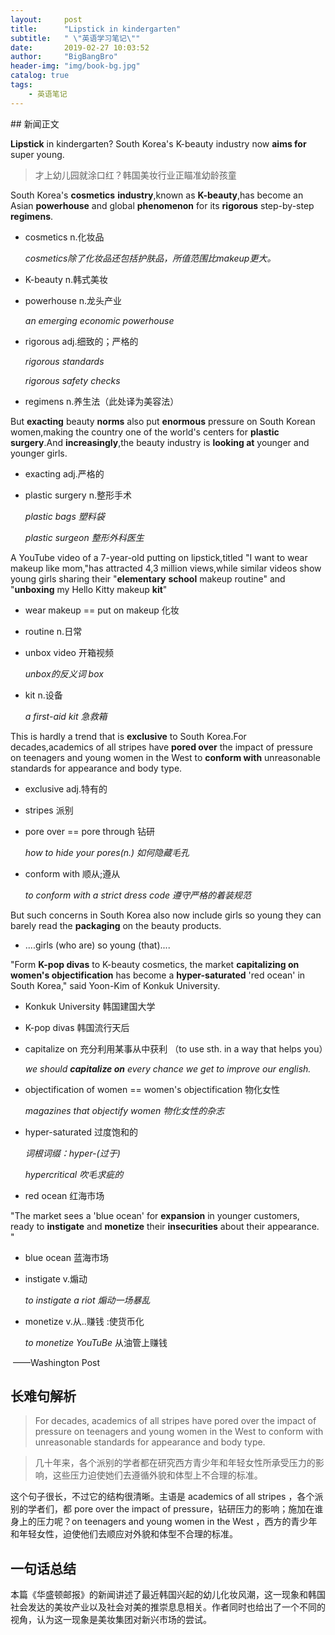 ```yaml
---
layout:     post
title:      "Lipstick in kindergarten"
subtitle:   " \"英语学习笔记\""
date:       2019-02-27 10:03:52
author:     "BigBangBro"
header-img: "img/book-bg.jpg"
catalog: true
tags:
    - 英语笔记
---
```



<p id = "build"></p>
## 新闻正文

**Lipstick** in kindergarten? South Korea's K-beauty industry now **aims for** super young.

> 才上幼儿园就涂口红？韩国美妆行业正瞄准幼龄孩童

South Korea's **cosmetics** **industry**,known as **K-beauty**,has become an Asian **powerhouse** and global **phenomenon** for its **rigorous** step-by-step **regimens**.

- cosmetics  n.化妆品

  *cosmetics除了化妆品还包括护肤品，所值范围比makeup更大。*

- K-beauty  n.韩式美妆

- powerhouse n.龙头产业

  *an emerging economic powerhouse*

- rigorous  adj.细致的；严格的

  *rigorous standards*

  *rigorous safety checks*

- regimens  n.养生法（此处译为美容法）

But **exacting** beauty **norms** also put **enormous** pressure on South Korean women,making the country one of the world's centers for **plastic surgery**.And **increasingly**,the beauty industry is **looking at** younger and younger girls.

- exacting  adj.严格的

- plastic surgery  n.整形手术

  *plastic bags*  *塑料袋*

  *plastic surgeon*  *整形外科医生*

A YouTube video of a 7-year-old putting on lipstick,titled "I want to wear makeup like mom,"has attracted 4,3 million views,while similar videos show young girls sharing their "**elementary** **school** makeup routine" and "**unboxing** my Hello Kitty makeup **kit**"

- wear makeup == put on makeup 化妆

- routine  n.日常

- unbox video 开箱视频

  *unbox的反义词 box*

- kit  n.设备

  *a first-aid kit  急救箱*

This is hardly a trend that is **exclusive** to South Korea.For decades,academics of all stripes have **pored over** the impact of pressure on teenagers and young women in the West to **conform with** unreasonable standards for appearance and body type.

- exclusive adj.特有的

- stripes  派别

- pore over == pore through 钻研

  *how to hide your pores(n.)* *如何隐藏毛孔*

- conform with  顺从;遵从

  *to conform with a strict dress code* *遵守严格的着装规范*

But such concerns in South Korea also now include girls so young they can barely read the **packaging** on the beauty products.

- ....girls (who are) so young (that).... 

"Form **K-pop divas** to K-beauty cosmetics, the market **capitalizing on** **women's objectification** has become a **hyper-saturated** 'red ocean' in South Korea," said Yoon-Kim of Konkuk University.

- Konkuk University  韩国建国大学

- K-pop divas  韩国流行天后

- capitalize on  充分利用某事从中获利  （to use sth. in a way that helps you）

  *we should **capitalize on** every chance we get to improve our english.*

- objectification of women == women's objectification  物化女性

  *magazines that objectify women*  *物化女性的杂志*

- hyper-saturated  过度饱和的

  *词根词缀：hyper-(过于)*

  *hypercritical  吹毛求疵的*

- red ocean  红海市场

"The market sees a 'blue ocean' for **expansion** in younger customers, ready to **instigate** and **monetize** their **insecurities** about their appearance. "

- blue ocean  蓝海市场

- instigate  v.煽动

  *to instigate a riot*  *煽动一场暴乱*

- monetize  v.从..赚钱 :使货币化

  *to monetize YouTuBe*   从油管上赚钱

​                                                                                                                                               ——Washington Post



## 长难句解析

> For decades, academics of all stripes have pored over the impact of pressure on teenagers and young women in the West to conform with unreasonable standards for appearance and body type.

> 几十年来，各个派别的学者都在研究西方青少年和年轻女性所承受压力的影响，这些压力迫使她们去遵循外貌和体型上不合理的标准。

这个句子很长，不过它的结构很清晰。主语是 academics of all stripes ，各个派别的学者们，都 pore over the impact of pressure，钻研压力的影响；施加在谁身上的压力呢？on teenagers and young women in the West ，西方的青少年和年轻女性，迫使他们去顺应对外貌和体型不合理的标准。



## 一句话总结

本篇《华盛顿邮报》的新闻讲述了最近韩国兴起的幼儿化妆风潮，这一现象和韩国社会发达的美妆产业以及社会对美的推崇息息相关。作者同时也给出了一个不同的视角，认为这一现象是美妆集团对新兴市场的尝试。

